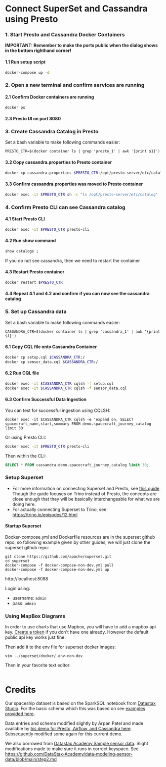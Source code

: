 # Connect SuperSet and Cassandra using Presto



### 1. Start Presto and Cassandra Docker Containers
**IMPORTANT: Remember to make the ports public when the dialog shows in the bottom righthand corner!**
#### 1.1 Run setup script
```bash
docker-compose up -d 
```

### 2. Open a new terminal and confirm services are running
#### 2.1 Confirm Docker containers are running
```bash
docker ps
```

#### 2.3 Presto UI on port 8080

### 3. Create Cassandra Catalog in Presto
Set a bash variable to make following commands easier:

```
PRESTO_CTR=$(docker container ls | grep 'presto_1' | awk '{print $1}')
```
#### 3.2 Copy cassandra.properties to Presto container
```bash
docker cp cassandra.properties $PRESTO_CTR:/opt/presto-server/etc/catalog/cassandra.properties
```

#### 3.3 Confirm cassandra.properties was moved to Presto container
```bash
docker exec -it $PRESTO_CTR sh -c "ls /opt/presto-server/etc/catalog"
```

### 4. Confirm Presto CLI can see Cassandra catalog
#### 4.1 Start Presto CLI
```bash
docker exec -it $PRESTO_CTR presto-cli
```

#### 4.2 Run show command
```bash
show catalogs ;
```
If you do not see cassandra, then we need to restart the container

#### 4.3 Restart Presto container
```bash
docker restart $PRESTO_CTR
```

#### 4.4 Repeat 4.1 and 4.2 and confirm if you can now see the cassandra catalog

### 5. Set up Cassandra data
Set a bash variable to make following commands easier:

```
CASSANDRA_CTR=$(docker container ls | grep 'cassandra_1' | awk '{print $1}')
```
#### 6.1 Copy CQL file onto Cassandra Container
```bash
docker cp setup.cql $CASSANDRA_CTR:/
docker cp sensor_data.cql $CASSANDRA_CTR:/
```
#### 6.2 Run CQL file
```bash
docker exec -it $CASSANDRA_CTR cqlsh -f setup.cql
docker exec -it $CASSANDRA_CTR cqlsh -f sensor_data.cql
```

#### 6.3 Confirm Successful Data Ingestion
You can test for successful ingestion using CQLSH:
```
docker exec -it $CASSANDRA_CTR cqlsh -e 'expand on; SELECT spacecraft_name,start,summary FROM demo.spacecraft_journey_catalog limit 30'
```

Or using Presto CLI:
```bash
docker exec -it $PRESTO_CTR presto-cli
```
Then within the CLI:
```sql
SELECT * FROM cassandra.demo.spacecraft_journey_catalog limit 30;
```

### Setup Superset
- For more information on connecting Superset and Presto, see [this guide](https://preset.io/blog/2021-6-22-trino-superset/). Though the guide focuses on Trino instead of Presto, the concepts are close enough that they will be basically interchangeable for what we are doing here. 
- For actually connecting Superset to Trino, see: https://trino.io/episodes/12.html

#### Startup Superset
Docker-compose.yml and Dockerfile resources are in the superset github repo, so following example given by other guides, we will just clone the superset github repo:

```
git clone https://github.com/apache/superset.git
cd superset
docker-compose -f docker-compose-non-dev.yml pull
docker-compose -f docker-compose-non-dev.yml up
```

http://localhost:8088

Login using:
- username: `admin`
- pass: `admin`

### Using MapBox Diagrams
In order to use charts that use Mapbox, you will have to add a mapbox api key. [Create a token](https://account.mapbox.com/access-tokens/create) if you don't have one already. However the default public api key works just fine.

Then add it to the env file for superset docker images:
```
vim ../superset/docker/.env-non-dev
```
Then in your favorite text editor:
```
```


# Credits
Our spaceship dataset is based on the SparkSQL notebook from [Datastax Studio](https://www.datastax.com/dev/datastax-studio). For the basic schema which this was based on see [examples provided here](https://github.com/DataStax-Examples/getting-started-with-astra-python/blob/master/schema.cql).

Data entries and schema modified slightly by Arpan Patel and made available by [his demo for Presto, Airflow, and Cassandra here](https://github.com/Anant/example-cassandra-presto-airflow/blob/main/setup.cql). Subsequently modified some again for this current demo.
 
We also borrowed from [Datastax Academy Sample sensor data](https://github.com/DataStax-Academy/data-modeling-sensor-data/blob/main/assets/sensor_data.cql). Slight modifications made to make sure it runs in correct keyspace.
See https://github.com/DataStax-Academy/data-modeling-sensor-data/blob/main/step2.md
